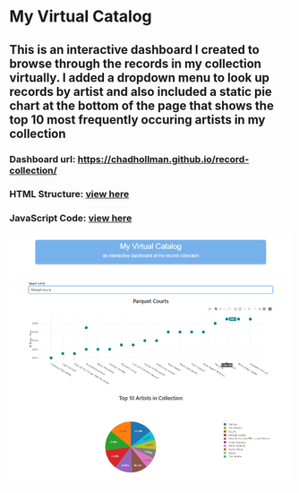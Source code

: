 # My Virtual Catalog

This is an interactive dashboard I created to browse through the records in my collection virtually. I added a dropdown menu to look up records by artist 
and also included a static pie chart at the bottom of the page that shows the top 10 most frequently occuring artists in my collection
----------------
### Dashboard url: https://chadhollman.github.io/record-collection/
### HTML Structure: [view here](index.html)
### JavaScript Code: [view here](records.js)
![Dashboard](dashboard_screenshot.png)
